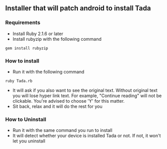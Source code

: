 ## Installer that will patch android to install Tada

### Requirements
* Install Ruby 2.1.6 or later
* Install rubyzip with the following command
```
gem install rubyzip
```

### How to install
* Run it with the following command
```
ruby Tada.rb
```
* It will ask if you also want to see the original text. Without original text you will lose hyper link text. For example, "Continue reading" will not be clickable. You're advised to choose 'Y' for this matter.
* Sit back, relax and it will do the rest for you

### How to Uninstall
* Run it with the same command you run to install
* It will detect whether your device is installed Tada or not. If not, it won't let you uninstall